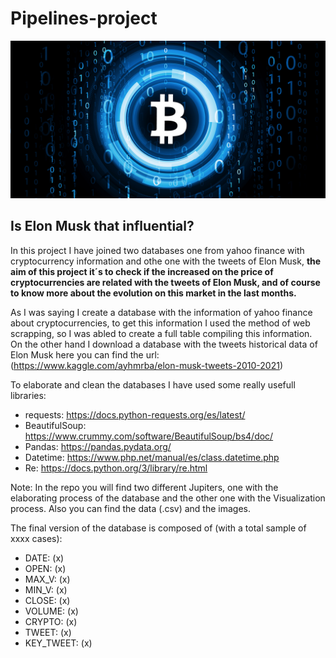 # Pipelines-project

![portada](https://github.com/Albertoplm/Pipelines-project/blob/main/images/portada.jpg)

## Is Elon Musk that influential? 

In this project I have joined two databases one from yahoo finance with cryptocurrency information and othe one with the tweets of Elon Musk, **the aim of this project it´s to check if the increased on the price of cryptocurrencies are related with the tweets of Elon Musk, and of course to know more about the evolution on this market in the last months.**

As I was saying I create a database with the information of yahoo finance about cryptocurrencies, to get this information I used the method of web scrapping, so I was abled to create a full table compiling this information. On the other hand I download a database with the tweets historical data of Elon Musk here you can find the url: (https://www.kaggle.com/ayhmrba/elon-musk-tweets-2010-2021)

To elaborate and clean the databases I have used some really usefull libraries:
- requests: https://docs.python-requests.org/es/latest/
- BeautifulSoup: https://www.crummy.com/software/BeautifulSoup/bs4/doc/
- Pandas: https://pandas.pydata.org/
- Datetime: https://www.php.net/manual/es/class.datetime.php
- Re: https://docs.python.org/3/library/re.html

Note: In the repo you will find two different Jupiters, one with the elaborating process of the database and the other one with the Visualization process. Also you can find the data (.csv) and the images.

The final version of the database is composed of (with a total sample of xxxx cases):

   - DATE: (x)
   - OPEN: (x)
   - MAX_V: (x)
   - MIN_V: (x)
   - CLOSE: (x)
   - VOLUME: (x)
   - CRYPTO: (x)
   - TWEET: (x)
   - KEY_TWEET: (x)